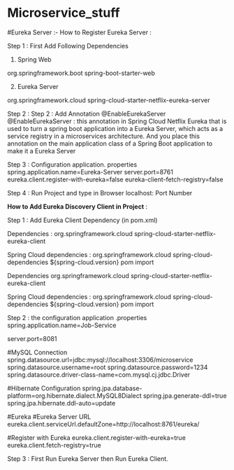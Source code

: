 # Microservice_stuff

#Eureka Server :-
How to Register Eureka Server :

Step 1 : First Add Following Dependencies 
1.	Spring Web 
<dependency>
	<groupId>org.springframework.boot</groupId>
	<artifactId>spring-boot-starter-web</artifactId>
</dependency>

2.	Eureka Server 
<dependency>
    <groupId>org.springframework.cloud</groupId>
    <artifactId>spring-cloud-starter-netflix-eureka-server</artifactId>
</dependency>

Step 2 : Step 2 : Add Annotation @EnableEurekaServer 
@EnableEurekaServer : this annotation in Spring Cloud Netflix Eureka that is used to turn a spring boot application into a Eureka Server, which acts as a service registry in a microservices architecture.
And you place this annotation on the main application class of a Spring Boot application to make it a Eureka Server

Step 3 : Configuration application. properties
spring.application.name=Eureka-Server
server.port=8761
eureka.client.register-with-eureka=false
eureka-client-fetch-registry=false

Step 4 : Run Project and type in Browser localhost: Port Number

**How to Add Eureka Discovery Client in Project** :

Step 1 : Add Eureka Client Dependency (in pom.xml)

Dependencies : 
<dependency>
    <groupId>org.springframework.cloud</groupId>
    <artifactId>spring-cloud-starter-netflix-eureka-client</artifactId>
</dependency>

Spring Cloud dependencies :
<dependencyManagement>
    <dependencies>
       <dependency>
          <groupId>org.springframework.cloud</groupId>
          <artifactId>spring-cloud-dependencies</artifactId>
          <version>${spring-cloud.version}</version>
          <type>pom</type>
          <scope>import</scope>
       </dependency>
    </dependencies>
</dependencyManagement>

Dependencies 
<dependency>
    <groupId>org.springframework.cloud</groupId>
    <artifactId>spring-cloud-starter-netflix-eureka-client</artifactId>
</dependency>

Spring Cloud dependencies :
<dependencyManagement>
    <dependencies>
       <dependency>
          <groupId>org.springframework.cloud</groupId>
          <artifactId>spring-cloud-dependencies</artifactId>
          <version>${spring-cloud.version}</version>
          <type>pom</type>
          <scope>import</scope>
       </dependency>
    </dependencies>
</dependencyManagement>

Step 2 : the configuration application .properties 
spring.application.name=Job-Service

server.port=8081

#MySQL Connection
spring.datasource.url=jdbc:mysql://localhost:3306/microservice
spring.datasource.username=root
spring.datasource.password=1234
spring.datasource.driver-class-name=com.mysql.cj.jdbc.Driver

#Hibernate Configuration
spring.jpa.database-platform=org.hibernate.dialect.MySQL8Dialect
spring.jpa.generate-ddl=true
spring.jpa.hibernate.ddl-auto=update

#Eureka
#Eureka Server URL
eureka.client.serviceUrl.defaultZone=http://localhost:8761/eureka/

#Register with Eureka
eureka.client.register-with-eureka=true
eureka.client.fetch-registry=true

Step 3 : First Run Eureka Server then Run Eureka Client.








